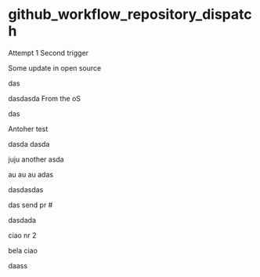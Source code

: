 # github_workflow_repository_dispatch

Attempt 1
Second trigger


Some update in open source

das

dasdasda
From the oS

das

Antoher test

dasda
dasda

juju
another 
asda

au au au
adas

dasdasdas


das
send pr #



dasdada

ciao nr 2


bela ciao


daass
